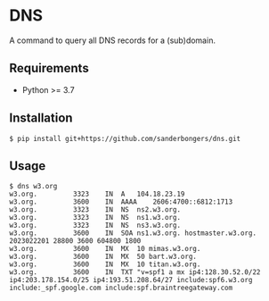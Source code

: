 # DNS

A command to query all DNS records for a (sub)domain.

## Requirements
- Python >= 3.7

## Installation
```
$ pip install git+https://github.com/sanderbongers/dns.git
```

## Usage
```
$ dns w3.org
w3.org.			3323	IN	A	104.18.23.19
w3.org.			3600	IN	AAAA	2606:4700::6812:1713
w3.org.			3323	IN	NS	ns2.w3.org.
w3.org.			3323	IN	NS	ns1.w3.org.
w3.org.			3323	IN	NS	ns3.w3.org.
w3.org.			3600	IN	SOA	ns1.w3.org. hostmaster.w3.org. 2023022201 28800 3600 604800 1800
w3.org.			3600	IN	MX	10 mimas.w3.org.
w3.org.			3600	IN	MX	50 bart.w3.org.
w3.org.			3600	IN	MX	10 titan.w3.org.
w3.org.			3600	IN	TXT	"v=spf1 a mx ip4:128.30.52.0/22 ip4:203.178.154.0/25 ip4:193.51.208.64/27 include:spf6.w3.org include:_spf.google.com include:spf.braintreegateway.com
```
